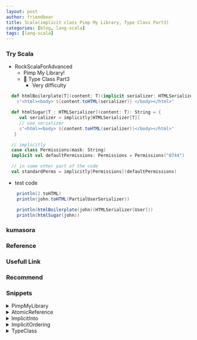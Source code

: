```yaml
---
layout: post
author: friendbear
title: Scala(implicit class Pimp My Library, Type Class Part3)
categories: [blog, lang-scala]
tags: [lang-scala]
---
```



### Try Scala
- RockScalaForAdvanced
  - Pimp My Library!
  - 🔵 Type Class Part3
    - Very difficulty


```scala
  def htmlBoilerplate[T](content: T)(implicit serializer: HTMLSerializer[T]): String =
    s"<html><body> ${content.toHTML(serializer)} </body></html>"

  def htmlSugar[T : HTMLSerializer](content: T): String = {
     val serializer = implicitly[HTMLSerializer[T]]
     // use serializer
     s"<html><body> ${content.toHTML(serializer)}</body></html>"
   }

  // implicitly
  case class Permissions(mask: String)
  implicit val defaultPermissions: Permissions = Permissions("0744")

  // in some other part of the code
  val standardPerms = implicitly[Permissions](defaultPermissions)
```

* test code
```scala
    println(2.toHTML)
    println(john.toHTML(PartialUserSerializer))

    println(htmlBoilerplate(john)(HTMLSerializer[User]))
    println(htmlSugar(john))
```


### kumasora

### Reference

### Usefull Link

### Recommend


### Snippets

<details>
<summary>PimpMyLibrary</summary>
<pre>
<code>
#!/usr/bin/env amm
@main
def PimpMyLibrary(args: String*) = {
 /*
    Keep enriching the Int class
    - times(function)
      3.times(() => ...)
    - *
      * List(1,2) => List(1, 2, 1, 2, 1, 2)
  */
  implicit class RichInt(val value: Int) extends AnyVal {
    def isEven: Boolean = value % 2 == 0
    def sqrt: Double = Math.sqrt(value)

    def times(function: () => Unit) = {
      def timesAux(n: Int): Unit =
        if (n <= 0) ()
        else {
          function()
          timesAux(n - 1)
        }
      timesAux(value)
    }

    def *[T](list: List[T]): List[T] = {
      def concatenate(n: Int): List[T] =
        if (n <= 0) List()
        else concatenate(n - 1) ++ list
      concatenate(value)
    }
  }

  val test1 = {
    3.times(() => println("Scala Rocks!"))
    println(3 * List(1,2))
  }

  implicit class RicherInt(richInt: RichInt) {
    def isOdd: Boolean = richInt.value % 2 != 0
  }
  new RichInt(42).sqrt

  42.isEven // new RichInt(42).sqrt
  // type enrichment = pimping

  1 to 10

  import scala.concurrent.duration._
  3.second

  // 🔴 compiler does't do multiple implicit searchers.
  // 42.isOdd => Compile Error

  /*
    enrich the String class
    - asInt
    - encrypt
      "John" -> Lnip
   */
  implicit class RichString(s: String) {
    def asInt = Integer.valueOf(s) // java.lang.Integer -> Int
    def encrypt(cypherDistance: Int) = s.map(c => (c + cypherDistance).asInstanceOf[Char])
  }

  val test2 = {
    println("3".asInt)
    println("John".encrypt(2))
  }

  // "3"/4
  implicit def stringToInt(string: String): Int = Integer.valueOf(string)

  // equivalent: implicit class RichAltInt(value: Int)
  class RichAltInt(val value: Int)
  implicit def enrich(value :Int) = new RichAltInt(value)

  val test3 = {
    println("6" / 2)
    println(enrich(10).value)
  }

  // danger zone
  implicit def intToBoolean(i: Int): Boolean = i == 1
  /*
    if (n) do something
    else do something else
   */
  val test4 = {
    val aConditionedValue = if (3) "OK" else "Something wrong"
    println(aConditionedValue) // => "Something wrong" why?
  }
}
</code>
</pre>
</details>

<details>
<summary>AtomicReference</summary>
<pre>
<code>
#!/usr/bin/env amm
@main
def TypeCaseEqual(args: String*) = {
  /**
    * Equality
    */
  // TYPE CLASS
  trait Equal[T] {
    def apply(a: T, b: T): Boolean
  }
  object Equal {
    def apply[T](a: T, b: T)(implicit equalizer: Equal[T]): Boolean =
      equalizer.apply(a, b)
  }

  implicit object NameEquality extends Equal[User] {
    override def apply(a: User, b: User): Boolean = a.name == b.name
  }
  object FullEquality extends Equal[User] {
    override def apply(a: User, b: User): Boolean = a.name == b.name && a.email == b.email
  }

  /*
    Exercise - improve the Equal TC with an implicit conversion class
    ===(another value: T)
    !==(another value: T)
   */
  implicit class TypeSafeEqual[T](value :T) {
    def ===(another: T)(implicit equalizer: Equal[T]): Boolean = equalizer.apply(value, another)
    def !==(another: T)(implicit equalizer: Equal[T]): Boolean = ! equalizer.apply(value, another)
  }

  val john = User("Jon", 44, "jon@example.com")
  val anotherJohn = User("Jon", 44, "jon@example.com")

  println(john === anotherJohn)
}
</code>
</pre>
</details>
<details>
<summary>ImplicitInto</summary>
<pre>
<code>
#!/usr/bin/env amm

@main
def ImplicitInto(args: String*) = {
}
</code>
</pre>
</details>
<details>
<summary>ImplicitOrdering</summary>
<pre>
<code>
#!/usr/bin/env amm

@main
def ImplicitOrdering(args: String*) = {
}

</code>
</pre>
</details>
<details>
<summary>TypeClass</summary>
<pre>
<code>
#!/usr/bin/env amm

@main
def TypeClass(args: String*) = {

}
</code>
</pre>
</details>

